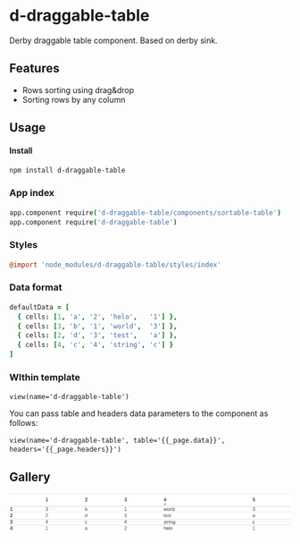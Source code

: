 d-draggable-table
=================
Derby draggable table component. Based on derby sink.

## Features
* Rows sorting using drag&drop
* Sorting rows by any column

## Usage

#### Install
```
npm install d-draggable-table
```

### App index
```coffee
app.component require('d-draggable-table/components/sortable-table')
app.component require('d-draggable-table')
```

### Styles
```coffee
@import 'node_modules/d-draggable-table/styles/index'
```

### Data format
```coffee
defaultData = [ 
  { cells: [1, 'a', '2', 'helo',   '1'] },
  { cells: [3, 'b', '1', 'world',  '3'] },
  { cells: [2, 'd', '3', 'test',   'a'] },
  { cells: [4, 'c', '4', 'string', 'c'] } 
]

```

### WIthin template

```jade
view(name='d-draggable-table')
```
You can pass table and headers data parameters to the component as follows:
```jade
view(name='d-draggable-table', table='{{_page.data}}', headers='{{_page.headers}}')
```

## Gallery
![Alt text](/screenshots/d-draggable-demo.png?raw=true "d-draggable-table demo")
